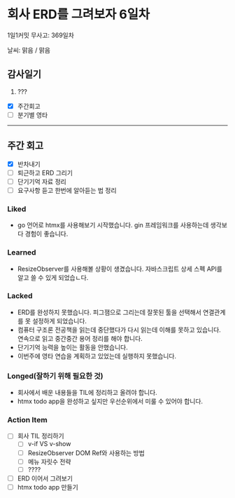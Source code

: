 # 회사 ERD를 그려보자 6일차

1일1커밋 무사고: 369일차

날씨: 맑음 / 맑음

## 감사일기

1. ???

- [x] 주간회고
- [ ] 분기별 영타

---

## 주간 회고

- [x] 반차내기
- [ ] 퇴근하고 ERD 그리기
- [ ] 단기기억 자료 정리
- [ ] 요구사항 듣고 한번에 알아듣는 법 정리

### Liked

- go 언어로 htmx를 사용해보기 시작했습니다. gin 프레임워크를 사용하는데 생각보다 경험이 좋습니다.

### Learned

- ResizeObserver를 사용해볼 상황이 생겼습니다. 자바스크립트 상세 스펙 API를 알고 쓸 수 있게 되었습ㄴ다.

### Lacked

- ERD를 완성하지 못했습니다. 피그잼으로 그리는데 잘못된 툴을 선택해서 연결관계를 못 설정하게 되었습니다.
- 컴퓨터 구조론 전공책을 읽는데 중단했다가 다시 읽는데 이해를 못하고 있습니다. 연속으로 읽고 중간중간 용어 정리를 해야 합니다.
- 단기기억 능력을 높이는 활동을 안했습니다.
- 이번주에 영타 연습을 계획하고 있었는데 실행하지 못했습니다.

### Longed(잘하기 위해 필요한 것)

- 회사에서 배운 내용들을 TIL에 정리하고 올려야 합니다.
- htmx todo app을 완성하고 싶지만 우선순위에서 미룰 수 있어야 합니다.

### Action Item

- [ ] 회사 TIL 정리하기
  - [ ] v-if VS v-show
  - [ ] ResizeObserver DOM Ref와 사용하는 방법
  - [ ] 메뉴 자릿수 전략
  - [ ] ????
- [ ] ERD 이어서 그려보기
- [ ] htmx todo app 만들기
